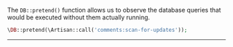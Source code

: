 
The `DB::pretend()` function allows us to observe the database queries that would be executed without them actually running.

```php
\DB::pretend(\Artisan::call('comments:scan-for-updates'));
```

---
